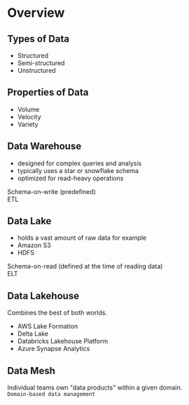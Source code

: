 # Overview

## Types of Data
- Structured
- Semi-structured
- Unstructured

## Properties of Data
- Volume
- Velocity
- Variety

## Data Warehouse
- designed for complex queries and analysis
- typically uses a star or snowflake schema
- optimized for read-heavy operations

Schema-on-write (predefined)  
ETL  

## Data Lake
- holds a vast amount of raw data
for example
- Amazon S3
- HDFS

Schema-on-read (defined at the time of reading data)  
ELT  

## Data Lakehouse
Combines the best of both worlds.  

- AWS Lake Formation
- Delta Lake
- Databricks Lakehouse Platform
- Azure Synapse Analytics

## Data Mesh
Individual teams own "data products" within a given domain.  
`Domain-based data management`  


